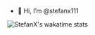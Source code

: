 - 👋 Hi, I’m @stefanx111

![StefanX's wakatime stats](https://github-readme-stats.vercel.app/api/wakatime?username=stefanx&theme=radical)

<!---
stefanx111/stefanx111 is a ✨ special ✨ repository because its `README.md` (this file) appears on your GitHub profile.
You can click the Preview link to take a look at your changes.
--->

